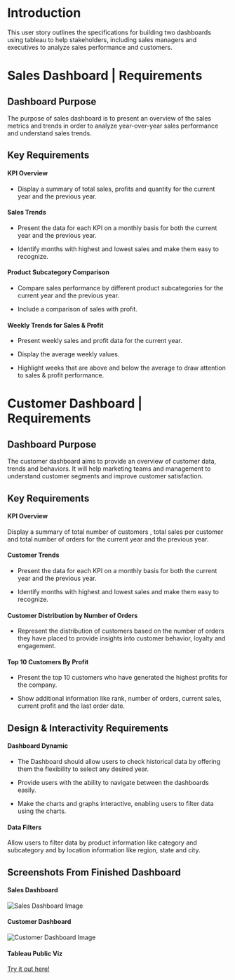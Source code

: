 # Introduction


This user story outlines the specifications for building two dashboards using tableau to help stakeholders, including sales managers and executives to analyze sales performance and customers. 

# Sales Dashboard | Requirements

## Dashboard Purpose
The purpose of sales dashboard is to present an overview of the sales metrics and trends in order to analyze year-over-year sales performance and understand sales trends.

## Key Requirements

#### KPI Overview
- Display a summary of total sales, profits and quantity for the current year and the previous year.

#### Sales Trends
- Present the data for each KPI on a monthly basis for both the current year and the previous year.

- Identify months with highest and lowest sales and make them easy to recognize.

#### Product Subcategory Comparison
- Compare sales performance by different product subcategories for the current year and the previous year.

- Include a comparison of sales with profit.

#### Weekly Trends for Sales & Profit
- Present weekly sales and profit data for the current year.

- Display the average weekly values.

- Highlight weeks that are above and below the average to draw attention to sales & profit performance.

# Customer Dashboard | Requirements
## Dashboard Purpose
The customer dashboard aims to provide an overview of customer data, trends and behaviors. It will help marketing teams and management to understand customer segments and improve customer satisfaction.

## Key Requirements
#### KPI Overview
Display a summary of total number of customers , total sales per customer and total number of orders for the current year and the previous year.

#### Customer Trends
- Present the data for each KPI on a monthly basis for both the current year and the previous year.

- Identify months with highest and lowest sales and make them easy to recognize.

#### Customer Distribution by Number of Orders
- Represent the distribution of customers based on the number of orders they have placed to provide insights into customer behavior, loyalty and engagement.

#### Top 10 Customers By Profit
- Present the top 10 customers who have generated the highest profits for the company.

- Show additional information like rank, number of orders, current sales, current profit and the last order date.

## Design & Interactivity Requirements
#### Dashboard Dynamic
- The Dashboard should allow users to check historical data by offering them the flexibility to select any desired year.

- Provide users with the ability to navigate between the dashboards easily.

- Make the charts and graphs interactive, enabling users to filter data using the charts.

#### Data Filters
Allow users to filter data by product information like category and subcategory and by location information like region, state and city.

## Screenshots From Finished Dashboard

#### Sales Dashboard
![Sales Dashboard Image](https://github.com/user-attachments/assets/0a5ddf9b-1d2f-401f-8942-28cfafb34f93)



#### Customer Dashboard
![Customer Dashboard Image](https://github.com/user-attachments/assets/50aa6c29-d3b0-442c-ac9a-4f745e2759ad)

#### Tableau Public Viz
[Try it out here!](https://public.tableau.com/app/profile/garrison.lowe/viz/SalesandCustomerDashboardProject_17228058425440/CustomerDashboard)
